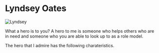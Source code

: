 <h1> Lyndsey Oates</h1>
 
 <img src= "https://uncbears.com/images/2014/10/7/OATES_Lyndsey.jpg?width=300" alt="Lyndsey">

<p>What a hero is to you? A hero to me is someone who helps others who are in need and someone who you are able to look up to as a role model.</p>
<p>The hero that I admire has the following charateristics.</p>

<ol>
   
